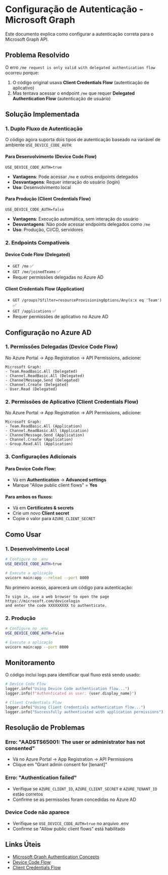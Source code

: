 # Configuração de Autenticação - Microsoft Graph

Este documento explica como configurar a autenticação correta para o Microsoft Graph API.

## Problema Resolvido

O erro `/me request is only valid with delegated authentication flow` ocorreu porque:

1. O código original usava **Client Credentials Flow** (autenticação de aplicativo)
2. Mas tentava acessar o endpoint `/me` que requer **Delegated Authentication Flow** (autenticação de usuário)

## Solução Implementada

### 1. Duplo Fluxo de Autenticação

O código agora suporta dois tipos de autenticação baseado na variável de ambiente `USE_DEVICE_CODE_AUTH`:

#### Para Desenvolvimento (Device Code Flow)
```env
USE_DEVICE_CODE_AUTH=true
```

- **Vantagens**: Pode acessar `/me` e outros endpoints delegados
- **Desvantagens**: Requer interação do usuário (login)
- **Uso**: Desenvolvimento local

#### Para Produção (Client Credentials Flow)
```env
USE_DEVICE_CODE_AUTH=false
```

- **Vantagens**: Execução automática, sem interação do usuário
- **Desvantagens**: Não pode acessar endpoints delegados como `/me`
- **Uso**: Produção, CI/CD, servidores

### 2. Endpoints Compatíveis

#### Device Code Flow (Delegated)
- `GET /me` ✅
- `GET /me/joinedTeams` ✅
- Requer permissões delegadas no Azure AD

#### Client Credentials Flow (Application)
- `GET /groups?$filter=resourceProvisioningOptions/Any(x:x eq 'Team')` ✅
- `GET /applications` ✅
- Requer permissões de aplicativo no Azure AD

## Configuração no Azure AD

### 1. Permissões Delegadas (Device Code Flow)
No Azure Portal → App Registration → API Permissions, adicione:

```
Microsoft Graph:
- Team.ReadBasic.All (Delegated)
- Channel.ReadBasic.All (Delegated)
- ChannelMessage.Send (Delegated)
- Channel.Create (Delegated)
- User.Read (Delegated)
```

### 2. Permissões de Aplicativo (Client Credentials Flow)
No Azure Portal → App Registration → API Permissions, adicione:

```
Microsoft Graph:
- Team.ReadBasic.All (Application)
- Channel.ReadBasic.All (Application)
- ChannelMessage.Send (Application)
- Channel.Create (Application)
- Group.Read.All (Application)
```

### 3. Configurações Adicionais

#### Para Device Code Flow:
- Vá em **Authentication** → **Advanced settings**
- Marque "Allow public client flows" = **Yes**

#### Para ambos os fluxos:
- Vá em **Certificates & secrets**
- Crie um novo **Client secret**
- Copie o valor para `AZURE_CLIENT_SECRET`

## Como Usar

### 1. Desenvolvimento Local

```bash
# Configure no .env
USE_DEVICE_CODE_AUTH=true

# Execute a aplicação
uvicorn main:app --reload --port 8000
```

No primeiro acesso, aparecerá um código para autenticação:
```
To sign in, use a web browser to open the page https://microsoft.com/devicelogin
and enter the code XXXXXXXXX to authenticate.
```

### 2. Produção

```bash
# Configure no .env
USE_DEVICE_CODE_AUTH=false

# Execute a aplicação
uvicorn main:app --port 8000
```

## Monitoramento

O código inclui logs para identificar qual fluxo está sendo usado:

```python
# Device Code Flow
logger.info("Using Device Code authentication flow...")
logger.info(f"Authenticated as user: {user.display_name}")

# Client Credentials Flow
logger.info("Using Client Credentials authentication flow...")
logger.info("Successfully authenticated with application permissions")
```

## Resolução de Problemas

### Erro: "AADSTS65001: The user or administrator has not consented"
- Vá no Azure Portal → App Registration → API Permissions
- Clique em "Grant admin consent for [tenant]"

### Erro: "Authentication failed"
- Verifique se `AZURE_CLIENT_ID`, `AZURE_CLIENT_SECRET` e `AZURE_TENANT_ID` estão corretos
- Confirme se as permissões foram concedidas no Azure AD

### Device Code não aparece
- Verifique se `USE_DEVICE_CODE_AUTH=true` no arquivo .env
- Confirme se "Allow public client flows" está habilitado

## Links Úteis

- [Microsoft Graph Authentication Concepts](https://learn.microsoft.com/en-us/graph/auth/auth-concepts)
- [Device Code Flow](https://learn.microsoft.com/en-us/azure/active-directory/develop/v2-oauth2-device-code)
- [Client Credentials Flow](https://learn.microsoft.com/en-us/azure/active-directory/develop/v2-oauth2-client-creds-grant-flow)
